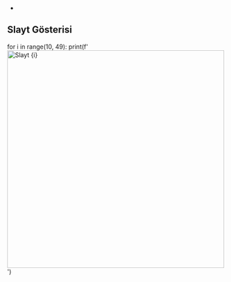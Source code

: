 -
## Slayt Gösterisi

for i in range(10, 49):
    print(f'<img src="https://github.com/zehrakolsuz/deneme2/raw/main/{i}.png" alt="Slayt {i}" width="500"/>')
